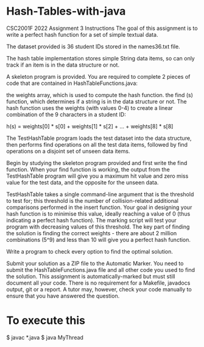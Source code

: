 # Hash-Tables-with-java

CSC2001F 2022 Assignment 3
Instructions
The goal of this assignment is to write a perfect hash function for a set of simple textual data.

The dataset provided is 36 student IDs stored in the names36.txt file.

The hash table implementation stores simple String data items, so can only track if an item is in the data structure or not.

A skeleton program is provided.  You are required to complete 2 pieces of code that are contained in HashTableFunctions.java:

the weights array, which is used to compute the hash function. 
the find (s) function, which determines if a string is in the data structure or not.
The hash function uses the weights (with values 0-4) to create a linear combination of the 9 characters in a student ID:

h(s) = weights[0] * s[0] + weights[1] * s[2] + ... + weights[8] * s[8]

The TestHashTable program loads the test dataset into the data structure, then performs find operations on all the test data items, followed by find operations on a disjoint set of unseen data items.

Begin by studying the skeleton program provided and first write the find function.  When your find function is working, the output from the TestHashTable program will give you a maximum hit value and zero miss value for the test data, and the opposite for the unseen data.

TestHashTable takes a single command-line argument that is the threshold to test for; this threshold is the number of collision-related additional comparisons performed in the insert function.  Your goal in designing your hash function is to minimise this value, ideally reaching a value of 0 (thus indicating a perfect hash function).  The marking script will test your program with decreasing values of this threshold.  The key part of finding the solution is finding the correct weights - there are about 2 million combinations (5^9) and less than 10 will give you a perfect hash function. 

Write a program to check every option to find the optimal solution. 

Submit your solution as a ZIP file to the Automatic Marker.  You need to submit the HashTableFunctions.java file and all other code you used to find the solution.  This assignment is automatically-marked but must still document all your code.  There is no requirement for a Makefile, javadocs output, git or a report.  A tutor may, however, check your code manually to ensure that you have answered the question.


# To execute this 
$ javac *.java
$ java MyThread
